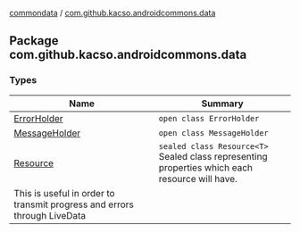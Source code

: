 [commondata](../index.md) / [com.github.kacso.androidcommons.data](.)

## Package com.github.kacso.androidcommons.data

### Types

| Name | Summary |
|---|---|
| [ErrorHolder](-error-holder/index.md) | `open class ErrorHolder` |
| [MessageHolder](-message-holder/index.md) | `open class MessageHolder` |
| [Resource](-resource/index.md) | `sealed class Resource<T>`<br>Sealed class representing properties which each resource will have.
This is useful in order to transmit progress and errors through LiveData |
